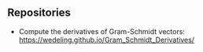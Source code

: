 ## Repositories

- Compute the derivatives of Gram-Schmidt vectors: https://wedeling.github.io/Gram_Schmidt_Derivatives/
